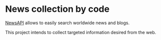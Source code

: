 # News collection by code
[NewsAPI](https://newsapi.org/) allows to easily search worldwide news and blogs.

This project intends to collect targeted information desired from the web.